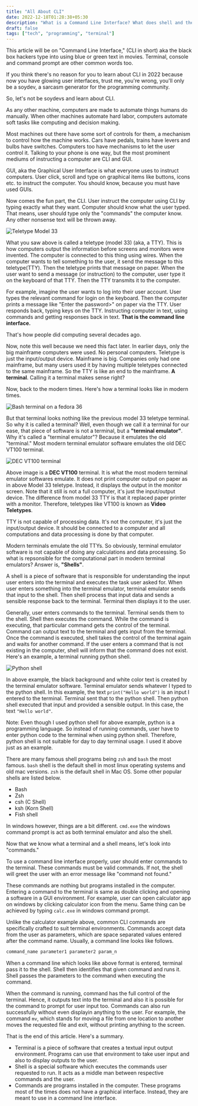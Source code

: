 ```yaml
---
title: "All About CLI"
date: 2022-12-18T01:28:38+05:30
description: "What is a Command Line Interface? What does shell and the means?"
draft: false
tags: ["tech", "programming", "terminal"]
---
```


This article will be on "Command Line Interface," (CLI in short) aka the black
box hackers type into using blue or green text in movies. Terminal, console and
command prompt are other common words too.

If you think there's no reason for you to learn about CLI in 2022 because now
you have glowing user interfaces, trust me, you're wrong, you'll only be a
soydev, a sarcasm generator for the programming community. 

So, let's not be soydevs and learn about CLI.

<div class="hr"></div>

As any other machine, computers are made to automate things humans do
manually. When other machines automate hard labor, computers automate soft
tasks like computing and decision making.

Most machines out there have some sort of controls for them, a mechanism to
control how the machine works.  Cars have pedals, trains have levers and bulbs
have switches. Computers too have mechanisms to let the user control it. Talking
to your phone is one way, but the most prominent mediums of instructing a
computer are CLI and GUI. 

GUI, aka the Graphical User Interface is what everyone uses to instruct
computers. User click, scroll and type on graphical items like buttons, icons
etc. to instruct the computer. You should know, because you must have used GUIs.

Now comes the fun part, the CLI. User instruct the computer using CLI by typing
exactly what they want. Computer should know what the user typed. That
means, user should type only the "commands" the computer know. Any other
nonsense text will be thrown away.

<div class="hr"></div>

![Teletype Model 33](/img/teletype.jpg)

What you saw above is called a teletype (model 33) (aka, a TTY). This is how
computers output the information before screens and monitors were invented. The
computer is connected to this thing using wires. When the computer wants to tell
something to the user, it send the message to this teletype(TTY).  Then the
teletype prints that message on paper. When the user want to send a message (or
instruction) to the computer, user type it on the keyboard of that TTY.  Then
the TTY transmits it to the computer.

For example, imagine the user wants to log into their user account. User types
the relevant command for login on the keyboard. Then the computer prints a
message like "Enter the password>" on paper via the TTY. User responds back,
typing keys on the TTY. Instructing computer in text, using commands and getting
responses back in text. **That is the command line interface.**

That's how people did computing several decades ago. 

Now, note this well because we need this fact later. In earlier days, only the
big mainframe computers were used. No personal computers. Teletype is just the
input/output device. Mainframe is big. Companies only had one mainframe, but
many users used it by having multiple teletypes connected to the same mainframe.
So the TTY is like an end to the mainframe. **A terminal**. Calling it a
terminal makes sense right?

<div class="hr"></div>

Now, back to the modern times. Here's how a terminal looks like in modern times.

![Bash terminal on a fedora 36](/img/terminal-modern.jpg)

But that terminal looks nothing like the previous model 33 teletype terminal.
So why it is called a terminal? Well, even though we call it a
terminal for our ease, that piece of software is not a terminal, but a
**"terminal emulator"**. Why it's called a "terminal emulator"? Because it
emulates the old "terminal." Most modern terminal emulator software emulates the
old DEC VT100 terminal.

![DEC VT100 terminal](/img/VT100-terminal.jpg)

Above image is a **DEC VT100** terminal. It is what the most modern terminal
emulator softwares emulate. It does not print computer output on paper as in
above Model 33 teletype. Instead, it displays the output in the monitor screen.
Note that it still is not a full computer, it's just the input/output device.
The difference from model 33 TTY is that it replaced paper printer with a
monitor. Therefore, teletypes like VT100 is known as **Video Teletypes**.

TTY is not capable of processing data. It's not the computer, it's just the
input/output device.  It should be connected to a computer and all computations
and data processing is done by that computer.

Modern terminals emulate the old TTYs. So obviously, terminal emulator software
is not capable of doing any calculations and data processing. So what is repsonsible
for the computational part in modern terminal emulators? Answer is, **"Shells"**.

A shell is a piece of software that is responsible for understanding the input
user enters into the terminal and executes the task user asked for. When user
enters something into the terminal emulator, terminal emulator sends that input to
the shell. Then shell process that input data and sends a sensible response back
to the terminal. Terminal then displays it to the user. 

Generally, user enters commands to the terminal. Terminal sends them to the
shell.  Shell then executes the command. While the command is executing, that
particular command gets the control of the terminal. Command can output text to
the terminal and gets input from the terminal. Once the command is executed,
shell takes the control of the terminal again and waits for another command.
If the user enters a command that is not existing in the computer, shell will
inform that the command does not exist. Here's an example, a terminal running
python shell.

![Python shell](/img/python-shell.png)

In above example, the black background and white color text is created by the 
terminal emulator software. Terminal emulator sends whatever I typed to the
python shell.  In this example, the text `print("Hello world")` is an input I
entered to the terminal.  Terminal sent that to the python shell. Then python
shell executed that input and provided a sensible output. In this case, the text
`"Hello world"`.

Note: Even though I used python shell for above example, python is a programming 
language. So instead of running commands, user have to enter python code to the
terminal when using python shell. Therefore, python shell is not suitable for 
day to day terminal usage. I used it above just as an example.

There are many famous shell programs being `zsh` and `bash` the most famous. 
`bash` shell is the default shell in most linux operating systems and old mac
versions. `zsh` is the default shell in Mac OS. Some other popular shells are 
listed below.

+ Bash
+ Zsh
+ csh (C Shell)
+ ksh (Korn Shell)
+ Fish shell

In windows however, things are a bit different. `cmd.exe` the windows command
prompt is act as both terminal emulator and also the shell.

Now that we know what a terminal and a shell means, let's look into "commands."

To use a command line interface properly, user should enter commands to the
terminal.  These commands must be valid commands. If not, the shell will greet
the user with an error message like "command not found." 

These commands are nothing but programs installed in the computer. Entering a
command to the terminal is same as double clicking and opening a software in a
GUI environment. For example, user can open calculator app on windows by
clicking calculator icon from the menu. Same thing can be achieved by typing
`calc.exe` in windows command prompt.

Unlike the calculator example above, common CLI commands are specifically
crafted to suit terminal environments. Commands accept data from the user as
parameters, which are space separated values entered after the command name. 
Usually, a command line looks like follows.

```sh
command_name parameter1 parameter2 param_n
```

When a command line which looks like above format is entered, terminal pass it
to the shell. Shell then identifies that given command and runs it. Shell passes
the parameters to the command when executing the command.

When the command is running, command has the full control of  the terminal.
Hence, it outputs text into the terminal and also it is possible for the command
to prompt for user input too. Commands can also run successfully without even
displayin anything to the user.  For example, the command `mv`, which stands for
moving a file from one location to another moves the requested file and exit,
without printing anything to the screen.

That is the end of this article. Here's a summary.

+ Terminal is a piece of software that creates a textual input output
environment. Programs can use that environment to take user input and also to
display outputs to the user.
+ Shell is a special software which executes the commands user requested to run.
It acts as a middle man between respective commands and the user.
+ Commands are programs installed in the computer. These programs most of the
times does not have a graphical interface. Instead, they are meant to use in a
command line interface.